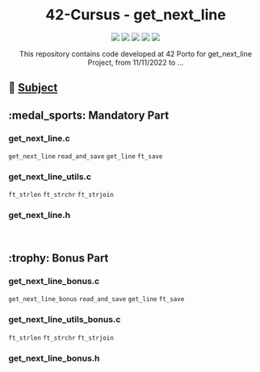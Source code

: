 
<h1 align="center">
	42-Cursus - get_next_line
</h1>

<p align="center">
	<img src="https://img.shields.io/badge/score-not%20submitted-red" />
	<img src="https://img.shields.io/github/languages/code-size/lbordonal/01-get_next_line" />
	<img src="https://img.shields.io/github/languages/count/lbordonal/01-get_next_line" />
	<img src="https://img.shields.io/github/languages/top/lbordonal/01-get_next_line" />
	<img src="https://img.shields.io/github/last-commit/lbordonal/01-get_next_line" />
</p>

<p align="center">
This repository contains code developed at 42 Porto for get_next_line Project, from 11/11/2022 to ...
</p>


## :notebook: [Subject](https://github.com/lbordonal/01-get_next_line/blob/main/Subject/en.subject.pdf) <br />


<h2 align="left">
	:medal_sports: Mandatory Part
</h2>
<h3 align="left"> get_next_line.c </h3>

`get_next_line` `read_and_save` `get_line` `ft_save`<br />
<h3 align="left"> get_next_line_utils.c </h3>

`ft_strlen` `ft_strchr` `ft_strjoin` <br />

<h3 align="left"> get_next_line.h </h3>
</br>

<h2 align="left">
	:trophy: Bonus Part
</h2>

<h3 align="left"> get_next_line_bonus.c </h3>

`get_next_line_bonus` `read_and_save` `get_line` `ft_save`<br />

<h3 align="left"> get_next_line_utils_bonus.c </h3>

`ft_strlen` `ft_strchr` `ft_strjoin` <br />

<h3 align="left"> get_next_line_bonus.h </h3>
</br>
